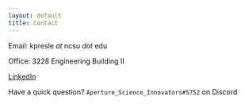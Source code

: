 ```yaml
---
layout: default
title: Contact
---
```


Email: kpresle <i>at</i> ncsu <i>dot</i> edu

Office: 3228 Engineering Building II 

[LinkedIn](https://www.linkedin.com/in/kai-presler-marshall-000590124/)

Have a quick question?  `Aperture_Science_Innovators#5752` on Discord
